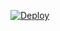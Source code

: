 [![Deploy](https://www.herokucdn.com/deploy/button.png)](https://heroku.com/deploy?template=https://github.com/mattcreager/license)
